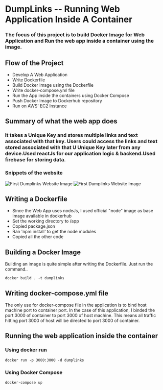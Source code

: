 # DumpLinks -- Running Web Application Inside A Container

### The focus of this project is to build Docker Image for Web Application and Run the web app inside a container using the image.

## Flow of the Project

- Develop A Web Application
- Write Dockerfile 
- Build Docker Image using the Dockerfile
- Write docker-compose.yml file 
- Run the App inside the containers using Docker Compose
- Push Docker Image to Dockerhub repository
- Run on AWS' EC2 Instance


## Summary of what the web app does

### It takes a Unique Key and stores multiple links and text associated with that key. Users could access the links and text stored associated with that U Unique Key later from any device.Used reactJs for our application logic & backend.Used firebase for storing data. 



### Snippets of the website
![First Dumplinks Website Image](https://github.com/suhasgumma/DumpLinks-Web-App-as-Container/blob/master/ReadMe%20Images/Dumplinks2.png)
![First Dumplinks Website Image](https://github.com/suhasgumma/DumpLinks-Web-App-as-Container/blob/master/ReadMe%20Images/Dumplinks1.png)


## Writing a Dockerfile

- Since the Web App uses nodeJs, I used official "node" image as base Image available in dockerhub
- Set the working directory to /app
- Copied package.json
- Ran 'npm install' to get the node modules
- Copied all the other code

## Building a Docker Image

Building an image is quite simple after writing the Dockerfile. Just run the command..
```
docker build . -t dumplinks
```

## Writing docker-compose.yml file
The only use for docker-compose file in the application is to bind host machine port to container port.
In the case of this application, I binded the port 3000 of container to port 3000 of host machine. This means all traffic hitting port 3000 of host will be directed to port 3000 of container.

## Running the web application inside the container

### Using docker run
```
docker run -p 3000:3000 -d dumplinks
```
### Using Docker Compose

```
docker-compose up
```






